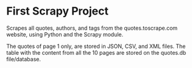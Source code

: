 # First Scrapy Project
Scrapes all quotes, authors, and tags from the quotes.toscrape.com website, using Python and the Scrapy module.

The quotes of page 1 only, are stored in JSON, CSV, and XML files. The table with the content from all the 10 pages are stored on the quotes.db file/database. 
